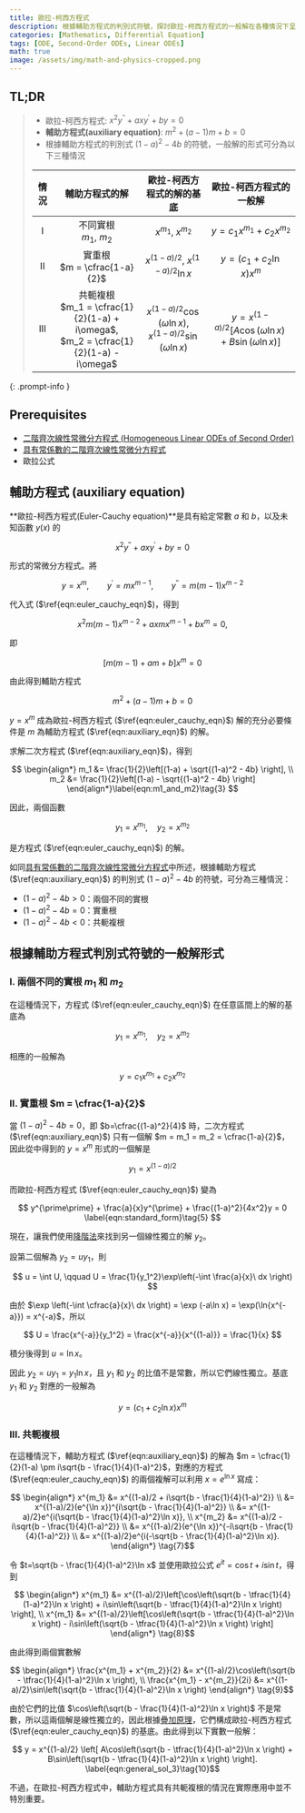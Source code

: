 ```yaml
---
title: 歐拉-柯西方程式
description: 根據輔助方程式的判別式符號，探討歐拉-柯西方程式的一般解在各種情況下呈現的形式。
categories: [Mathematics, Differential Equation]
tags: [ODE, Second-Order ODEs, Linear ODEs]
math: true
image: /assets/img/math-and-physics-cropped.png
---
```


## TL;DR
> - 歐拉-柯西方程式: $x^2y^{\prime\prime} + axy^{\prime} + by = 0$
> - **輔助方程式(auxiliary equation)**: $m^2 + (a-1)m + b = 0$
> - 根據輔助方程式的判別式 $(1-a)^2 - 4b$ 的符號，一般解的形式可分為以下三種情況
>
> | 情況 | 輔助方程式的解 | 歐拉-柯西方程式的解的基底 | 歐拉-柯西方程式的一般解 |
> | :---: | :---: | :---: | :---: |
> | I | 不同實根<br>$m_1$, $m_2$ | $x^{m_1}$, $x^{m_2}$ | $y = c_1 x^{m_1} + c_2 x^{m_2}$ |
> | II | 實重根<br> $m = \cfrac{1-a}{2}$ | $x^{(1-a)/2}$, $x^{(1-a)/2}\ln{x}$ | $y = (c_1 + c_2 \ln x)x^m$ |
> | III | 共軛複根<br> $m_1 = \cfrac{1}{2}(1-a) + i\omega$, <br> $m_2 = \cfrac{1}{2}(1-a) - i\omega$ | $x^{(1-a)/2}\cos{(\omega \ln{x})}$, <br> $x^{(1-a)/2}\sin{(\omega \ln{x})}$ | $y = x^{(1-a)/2}[A\cos{(\omega \ln{x})} + B\sin{(\omega \ln{x})}]$ |
{: .prompt-info }

## Prerequisites
- [二階齊次線性常微分方程式 (Homogeneous Linear ODEs of Second Order)](/posts/homogeneous-linear-odes-of-second-order/)
- [具有常係數的二階齊次線性常微分方程式](/posts/homogeneous-linear-odes-with-constant-coefficients/)
- 歐拉公式

## 輔助方程式 (auxiliary equation)
**歐拉-柯西方程式(Euler-Cauchy equation)**是具有給定常數 $a$ 和 $b$，以及未知函數 $y(x)$ 的

$$ x^2y^{\prime\prime} + axy^{\prime} + by = 0 \label{eqn:euler_cauchy_eqn}\tag{1} $$

形式的常微分方程式。將

$$ y=x^m, \qquad y^{\prime}=mx^{m-1}, \qquad y^{\prime\prime}=m(m-1)x^{m-2} $$

代入式 ($\ref{eqn:euler_cauchy_eqn}$)，得到

$$ x^2m(m-1)x^{m-2} + axmx^{m-1} + bx^m = 0, $$

即

$$ [m(m-1) + am + b]x^m = 0 $$

由此得到輔助方程式

$$ m^2 + (a-1)m + b = 0 \label{eqn:auxiliary_eqn}\tag{2} $$

$y=x^m$ 成為歐拉-柯西方程式 ($\ref{eqn:euler_cauchy_eqn}$) 解的充分必要條件是 $m$ 為輔助方程式 ($\ref{eqn:auxiliary_eqn}$) 的解。

求解二次方程式 ($\ref{eqn:auxiliary_eqn}$)，得到

$$ \begin{align*}
m_1 &= \frac{1}{2}\left[(1-a) + \sqrt{(1-a)^2 - 4b} \right], \\
m_2 &= \frac{1}{2}\left[(1-a) - \sqrt{(1-a)^2 - 4b} \right]
\end{align*}\label{eqn:m1_and_m2}\tag{3} $$

因此，兩個函數

$$ y_1 = x^{m_1}, \quad y_2 = x^{m_2}$$

是方程式 ($\ref{eqn:euler_cauchy_eqn}$) 的解。

如同[具有常係數的二階齊次線性常微分方程式](/posts/homogeneous-linear-odes-with-constant-coefficients/)中所述，根據輔助方程式 ($\ref{eqn:auxiliary_eqn}$) 的判別式 $(1-a)^2 - 4b$ 的符號，可分為三種情況：
- $(1-a)^2 - 4b > 0$：兩個不同的實根
- $(1-a)^2 - 4b = 0$：實重根
- $(1-a)^2 - 4b < 0$：共軛複根

## 根據輔助方程式判別式符號的一般解形式
### I. 兩個不同的實根 $m_1$ 和 $m_2$
在這種情況下，方程式 ($\ref{eqn:euler_cauchy_eqn}$) 在任意區間上的解的基底為

$$ y_1 = x^{m_1}, \quad y_2 = x^{m_2} $$

相應的一般解為

$$ y = c_1 x^{m_1} + c_2 x^{m_2} \label{eqn:general_sol_1}\tag{4}$$

### II. 實重根 $m = \cfrac{1-a}{2}$
當 $(1-a)^2 - 4b = 0$，即 $b=\cfrac{(1-a)^2}{4}$ 時，二次方程式 ($\ref{eqn:auxiliary_eqn}$) 只有一個解 $m = m_1 = m_2 = \cfrac{1-a}{2}$，因此從中得到的 $y = x^m$ 形式的一個解是

$$ y_1 = x^{(1-a)/2} $$

而歐拉-柯西方程式 ($\ref{eqn:euler_cauchy_eqn}$) 變為

$$ y^{\prime\prime} + \frac{a}{x}y^{\prime} + \frac{(1-a)^2}{4x^2}y = 0 \label{eqn:standard_form}\tag{5} $$

現在，讓我們使用[降階法](/posts/homogeneous-linear-odes-of-second-order/#降階法reduction-of-order)來找到另一個線性獨立的解 $y_2$。

設第二個解為 $y_2=uy_1$，則

$$ u = \int U, \qquad U = \frac{1}{y_1^2}\exp\left(-\int \frac{a}{x}\ dx \right) $$

由於 $\exp \left(-\int \cfrac{a}{x}\ dx \right) = \exp (-a\ln x) = \exp(\ln{x^{-a}}) = x^{-a}$，所以

$$ U = \frac{x^{-a}}{y_1^2} = \frac{x^{-a}}{x^{(1-a)}} = \frac{1}{x} $$

積分後得到 $u = \ln x$。

因此 $y_2 = uy_1 = y_1 \ln x$，且 $y_1$ 和 $y_2$ 的比值不是常數，所以它們線性獨立。基底 $y_1$ 和 $y_2$ 對應的一般解為

$$ y = (c_1 + c_2 \ln x)x^m \label{eqn:general_sol_2}\tag{6}$$

### III. 共軛複根
在這種情況下，輔助方程式 ($\ref{eqn:auxiliary_eqn}$) 的解為 $m = \cfrac{1}{2}(1-a) \pm i\sqrt{b - \frac{1}{4}(1-a)^2}$，對應的方程式 ($\ref{eqn:euler_cauchy_eqn}$) 的兩個複解可以利用 $x=e^{\ln x}$ 寫成：

$$ \begin{align*}
x^{m_1} &= x^{(1-a)/2 + i\sqrt{b - \frac{1}{4}(1-a)^2}} \\
&= x^{(1-a)/2}(e^{\ln x})^{i\sqrt{b - \frac{1}{4}(1-a)^2}} \\
&= x^{(1-a)/2}e^{i(\sqrt{b - \frac{1}{4}(1-a)^2}\ln x)}, \\
x^{m_2} &= x^{(1-a)/2 - i\sqrt{b - \frac{1}{4}(1-a)^2}} \\
&= x^{(1-a)/2}(e^{\ln x})^{-i\sqrt{b - \frac{1}{4}(1-a)^2}} \\
&= x^{(1-a)/2}e^{i(-\sqrt{b - \frac{1}{4}(1-a)^2}\ln x)}.
\end{align*} \tag{7}$$

令 $t=\sqrt{b - \frac{1}{4}(1-a)^2}\ln x$ 並使用歐拉公式 $e^{it} = \cos{t} + i\sin{t}$，得到

$$ \begin{align*}
x^{m_1} &= x^{(1-a)/2}\left[\cos\left(\sqrt{b - \tfrac{1}{4}(1-a)^2}\ln x \right) + i\sin\left(\sqrt{b - \tfrac{1}{4}(1-a)^2}\ln x \right) \right], \\
x^{m_1} &= x^{(1-a)/2}\left[\cos\left(\sqrt{b - \tfrac{1}{4}(1-a)^2}\ln x \right) - i\sin\left(\sqrt{b - \tfrac{1}{4}(1-a)^2}\ln x \right) \right]
\end{align*} \tag{8}$$

由此得到兩個實數解

$$ \begin{align*}
\frac{x^{m_1} + x^{m_2}}{2} &= x^{(1-a)/2}\cos\left(\sqrt{b - \tfrac{1}{4}(1-a)^2}\ln x \right), \\
\frac{x^{m_1} - x^{m_2}}{2i} &= x^{(1-a)/2}\sin\left(\sqrt{b - \tfrac{1}{4}(1-a)^2}\ln x \right)
\end{align*} \tag{9}$$

由於它們的比值 $\cos\left(\sqrt{b - \frac{1}{4}(1-a)^2}\ln x \right)$ 不是常數，所以這兩個解是線性獨立的，因此根據[疊加原理](/posts/homogeneous-linear-odes-of-second-order/#疊加原理)，它們構成歐拉-柯西方程式 ($\ref{eqn:euler_cauchy_eqn}$) 的基底。由此得到以下實數一般解：

$$ y = x^{(1-a)/2} \left[ A\cos\left(\sqrt{b - \tfrac{1}{4}(1-a)^2}\ln x \right) + B\sin\left(\sqrt{b - \tfrac{1}{4}(1-a)^2}\ln x \right) \right]. \label{eqn:general_sol_3}\tag{10}$$

不過，在歐拉-柯西方程式中，輔助方程式具有共軛複根的情況在實際應用中並不特別重要。
